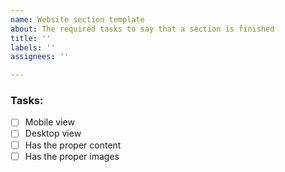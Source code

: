 ```yaml
---
name: Website section template
about: The required tasks to say that a section is finished
title: ''
labels: ''
assignees: ''

---
```


### Tasks:

- [ ] Mobile view 
- [ ] Desktop view
- [ ] Has the proper content
- [ ] Has the proper images
